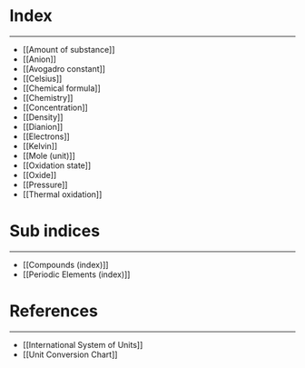 # Index
---
- [[Amount of substance]]
- [[Anion]]
- [[Avogadro constant]]
- [[Celsius]]
- [[Chemical formula]]
- [[Chemistry]]
- [[Concentration]]
- [[Density]]
- [[Dianion]]
- [[Electrons]]
- [[Kelvin]]
- [[Mole (unit)]]
- [[Oxidation state]]
- [[Oxide]]
- [[Pressure]]
- [[Thermal oxidation]]

# Sub indices
---
- [[Compounds (index)]]
- [[Periodic Elements (index)]]

# References
---
-  [[International System of Units]]
- [[Unit Conversion Chart]]